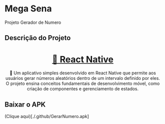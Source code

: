 # Mega Sena
Projeto Gerador de Numero

## Descrição do Projeto

<h1 align="center">
    <a href="https://reactnative.dev">🔗 React Native</a>
</h1>
<p align="center">🚀 Um aplicativo simples desenvolvido em React Native que permite aos usuários gerar números aleatórios dentro de um intervalo definido por eles. O projeto ensina conceitos fundamentais de desenvolvimento móvel, como criação de componentes e gerenciamento de estados.</p>


## Baixar o APK
(Clique aqui)[./.github/GerarNumero.apk]
